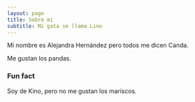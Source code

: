 ```yaml
---
layout: page
title: Sobre mí
subtitle: Mi gata se llama Lino
---
```


Mi nombre es Alejandra Hernández pero todos me dicen Canda. 

Me gustan los pandas.

### Fun fact

Soy de Kino, pero no me gustan los mariscos.
